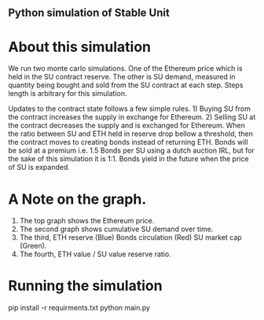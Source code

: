 ## Python simulation of Stable Unit

# About this simulation
We run two monte carlo simulations. One of the Ethereum price which is held in
the SU contract reserve. The other is SU demand, measured in quantity being 
bought and sold from the SU contract at each step. Steps length is arbitrary
for this simulation.

Updates to the contract state follows a few simple rules. 1) Buying SU from the
contract increases the supply in exchange for Ethereum. 2) Selling SU at the
contract decreases the supply and is exchanged for Ethereum. When the ratio 
between SU and ETH held in reserve drop bellow a threshold, then the contract
moves to creating bonds instead of returning ETH. Bonds will be sold at a
premium i.e. 1.5 Bonds per SU using a dutch auction IRL, but for the sake of
this simulation it is 1:1. Bonds yield in the future when the price of SU 
is expanded. 

# A Note on the graph.
1) The top graph shows the Ethereum price.
2) The second graph shows cumulative SU demand over time.
3) The third, ETH reserve (Blue) Bonds circulation (Red) SU market cap (Green).
4) The fourth, ETH value / SU value reserve ratio.

# Running the simulation
pip install -r requirments.txt
python main.py
